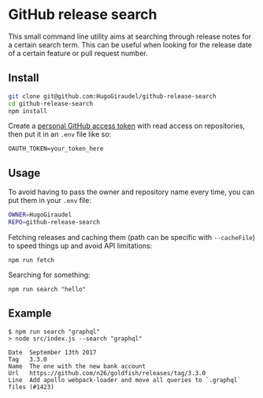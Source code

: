 # GitHub release search

This small command line utility aims at searching through release notes for a certain search term. This can be useful when looking for the release date of a certain feature or pull request number.

## Install

```sh
git clone git@github.com:HugoGiraudel/github-release-search
cd github-release-search
npm install
```

Create a [personal GitHub access token](https://github.com/settings/tokens) with read access on repositories, then put it in an `.env` file like so:

```
OAUTH_TOKEN=your_token_here
```

## Usage

To avoid having to pass the owner and repository name every time, you can put them in your `.env` file:

```sh
OWNER=HugoGiraudel
REPO=github-release-search
```

Fetching releases and caching them (path can be specific with `--cacheFile`) to speed things up and avoid API limitations:

```
npm run fetch
```

Searching for something:

```
npm run search "hello"
```

## Example

```
$ npm run search "graphql"
> node src/index.js --search "graphql"

Date  September 13th 2017
Tag   3.3.0
Name  The one with the new bank account
Url   https://github.com/n26/goldfish/releases/tag/3.3.0
Line  Add apollo webpack-loader and move all queries to `.graphql` files (#1423)
```
